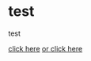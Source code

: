 # test
test

[click here](https://lieven.theo.intra/examples/events-v2.html)
[or click here](http://lieven.theo.intra:8080/examples/hesp-web-sample-page/)
